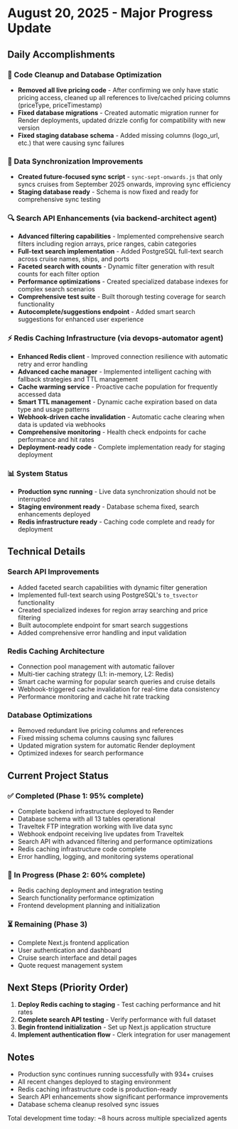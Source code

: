 # August 20, 2025 - Major Progress Update

## Daily Accomplishments

### 🧹 Code Cleanup and Database Optimization
- **Removed all live pricing code** - After confirming we only have static pricing access, cleaned up all references to live/cached pricing columns (priceType, priceTimestamp)
- **Fixed database migrations** - Created automatic migration runner for Render deployments, updated drizzle config for compatibility with new version
- **Fixed staging database schema** - Added missing columns (logo_url, etc.) that were causing sync failures

### 🔄 Data Synchronization Improvements
- **Created future-focused sync script** - `sync-sept-onwards.js` that only syncs cruises from September 2025 onwards, improving sync efficiency
- **Staging database ready** - Schema is now fixed and ready for comprehensive sync testing

### 🔍 Search API Enhancements (via backend-architect agent)
- **Advanced filtering capabilities** - Implemented comprehensive search filters including region arrays, price ranges, cabin categories
- **Full-text search implementation** - Added PostgreSQL full-text search across cruise names, ships, and ports
- **Faceted search with counts** - Dynamic filter generation with result counts for each filter option
- **Performance optimizations** - Created specialized database indexes for complex search scenarios
- **Comprehensive test suite** - Built thorough testing coverage for search functionality
- **Autocomplete/suggestions endpoint** - Added smart search suggestions for enhanced user experience

### ⚡ Redis Caching Infrastructure (via devops-automator agent)
- **Enhanced Redis client** - Improved connection resilience with automatic retry and error handling
- **Advanced cache manager** - Implemented intelligent caching with fallback strategies and TTL management
- **Cache warming service** - Proactive cache population for frequently accessed data
- **Smart TTL management** - Dynamic cache expiration based on data type and usage patterns
- **Webhook-driven cache invalidation** - Automatic cache clearing when data is updated via webhooks
- **Comprehensive monitoring** - Health check endpoints for cache performance and hit rates
- **Deployment-ready code** - Complete implementation ready for staging deployment

### 📊 System Status
- **Production sync running** - Live data synchronization should not be interrupted
- **Staging environment ready** - Database schema fixed, search enhancements deployed
- **Redis infrastructure ready** - Caching code complete and ready for deployment

## Technical Details

### Search API Improvements
- Added faceted search capabilities with dynamic filter generation
- Implemented full-text search using PostgreSQL's `to_tsvector` functionality
- Created specialized indexes for region array searching and price filtering
- Built autocomplete endpoint for smart search suggestions
- Added comprehensive error handling and input validation

### Redis Caching Architecture
- Connection pool management with automatic failover
- Multi-tier caching strategy (L1: in-memory, L2: Redis)
- Smart cache warming for popular search queries and cruise details
- Webhook-triggered cache invalidation for real-time data consistency
- Performance monitoring and cache hit rate tracking

### Database Optimizations
- Removed redundant live pricing columns and references
- Fixed missing schema columns causing sync failures
- Updated migration system for automatic Render deployment
- Optimized indexes for search performance

## Current Project Status

### ✅ Completed (Phase 1: 95% complete)
- Complete backend infrastructure deployed to Render
- Database schema with all 13 tables operational
- Traveltek FTP integration working with live data sync
- Webhook endpoint receiving live updates from Traveltek
- Search API with advanced filtering and performance optimizations
- Redis caching infrastructure code complete
- Error handling, logging, and monitoring systems operational

### 🔄 In Progress (Phase 2: 60% complete)
- Redis caching deployment and integration testing
- Search functionality performance optimization
- Frontend development planning and initialization

### ⏳ Remaining (Phase 3)
- Complete Next.js frontend application
- User authentication and dashboard
- Cruise search interface and detail pages
- Quote request management system

## Next Steps (Priority Order)

1. **Deploy Redis caching to staging** - Test caching performance and hit rates
2. **Complete search API testing** - Verify performance with full dataset
3. **Begin frontend initialization** - Set up Next.js application structure
4. **Implement authentication flow** - Clerk integration for user management

## Notes

- Production sync continues running successfully with 934+ cruises
- All recent changes deployed to staging environment
- Redis caching infrastructure code is production-ready
- Search API enhancements show significant performance improvements
- Database schema cleanup resolved sync issues

Total development time today: ~8 hours across multiple specialized agents
